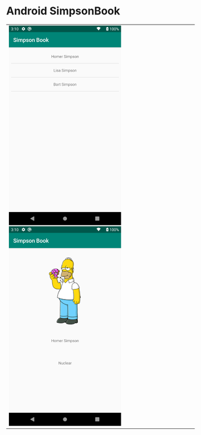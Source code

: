 # Android SimpsonBook

<table>
  <tr>
    <td>
<img src= "https://github.com/mertkolgu/Android-SimpsonBook/blob/master/app/src/main/res/drawable/ss1.png" width = 300>
<img src= "https://github.com/mertkolgu/Android-SimpsonBook/blob/master/app/src/main/res/drawable/ss2.png" width = 300>
    </td>
   </tr>
</table>
